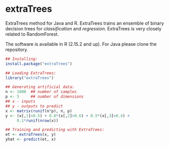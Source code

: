 extraTrees
==========

ExtraTrees method for Java and R. ExtraTrees trains an ensemble of binary decision trees for *classification* and *regression*. ExtraTrees is very closely related to RandomForest. 

The software is available in R (2.15.2 and up). For Java please clone the
repository.

```R
## Installing:
install.package("extraTrees")

## Loading ExtraTrees:
library("extraTrees")

## Generating artificial data:
n <- 1000  ## number of samples
p <- 5     ## number of dimensions
## x - inputs
## y - outputs to predict
x <- matrix(runif(n*p), n, p)
y <- (x[,1]>0.5) + 0.8*(x[,2]>0.6) + 0.5*(x[,3]>0.4) +
     0.1*runif(nrow(x))

## Training and predicting with ExtraTrees:
et <- extraTrees(x, y)
yhat <- predict(et, x)
```

